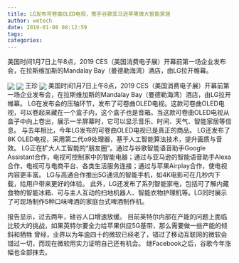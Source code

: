 ```yaml
---
title: LG发布可卷曲OLED电视，携手谷歌亚马逊苹果做大智能家居
author: wetech
date: 2019-01-08 08:12:59
tags: 
categories: 
---
```

美国时间1月7日上午8点，2019 CES（美国消费电子展）开幕前第一场企业发布会，在拉斯维加斯的Mandalay Bay（曼德勒海湾）酒店，由LG拉开帷幕。
<!-- more -->
<img align="center" border="0" src="https://imgcdn.yicai.com/uppics/images/2019/01/71161b4a35720f4245854dfa8847aa22.jpg" />
<img align="center" border="0" src="https://imgcdn.yicai.com/uppics/images/2019/01/14cf612c3061888ebda9bb4c47f61cc5.jpg" />
王珍
<img align="center" border="0" src="https://imgcdn.yicai.com/uppics/images/2019/01/67483d6ed719c993345445c1b4bc7cce.jpg" />
美国时间1月7日上午8点，2019 CES（美国消费电子展）开幕前第一场企业发布会，在拉斯维加斯的Mandalay Bay（曼德勒海湾）酒店，由LG拉开帷幕。
LG在发布会的压轴环节，发布了可卷曲OLED电视。这款可卷曲OLED电视，可以卷起来藏在一个盒子内，这个盒子也是音箱。当这款可卷曲OLED电视从盒子中向上卷出，展示一半屏幕时，它可以显示音乐、时间、天气、智能家居等信息。
与去年相比，今年LG发布的可卷曲OLED电视已是真正的商品。
LG还发布了8K OLED电视，采用第二代α9处理器，基于人工智能算法技术，提升画质与音效。
LG正在扩大人工智能的“朋友圈”。通过与谷歌智能语音助手Google Assistant合作，电视可控制家中的智能电器；通过与亚马逊的智能语音助手Alexa合作，电视可与电商平台、各类生活服务连接；通过与苹果Airplay合作，使电视内容更丰富。
LG与高通合作推出5G通讯的智能手机，如4K电影可在几秒内下载，给用户带来更好的体验。
此外，LG还发布了系列智能家电，包括可了解内藏食物的智能冰箱、可与主人互动的扫地机器人、智能衣物护理机等。LG同时展示了可现场制作5种口味啤酒的家庭台式啤酒制作机。
 
 
报告显示，过去两年，硅谷人口增速放缓。
目前英特尔内部在产能的问题上面临比较大的挑战，如果英特尔要全力给苹果供应5G基带，那么需要做一些产能的倾斜和牺牲
曾经，业界以为年逾四十的微软已经老了，错过了移动互联网的微软会错过一切，而现在微软用实力证明自己还有机会。
继Facebook之后，谷歌今年涨幅也全部抹去。
